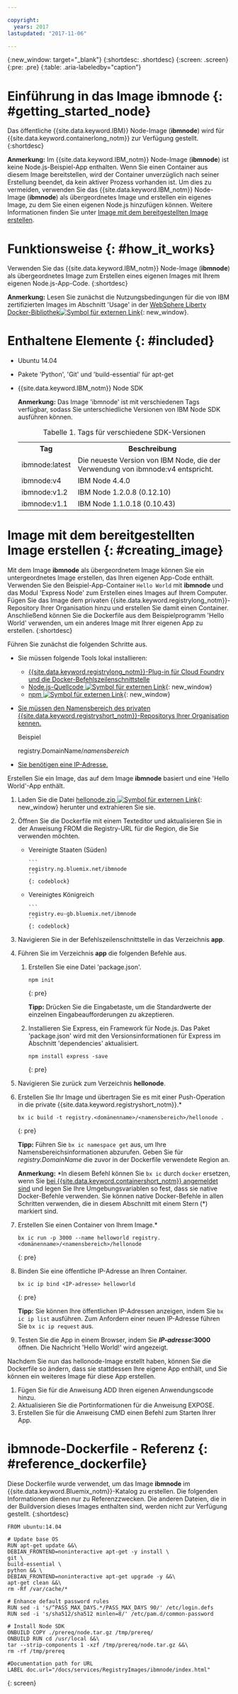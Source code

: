 ```yaml
---

copyright:
  years: 2017
lastupdated: "2017-11-06"

---
```


{:new_window: target="_blank"}
{:shortdesc: .shortdesc}
{:screen: .screen}
{:pre: .pre}
{:table: .aria-labeledby="caption"}

# Einführung in das Image **ibmnode** {: #getting_started_node}

Das öffentliche {{site.data.keyword.IBM}} Node-Image (**ibmnode**) wird für {{site.data.keyword.containerlong_notm}} zur Verfügung gestellt.
{:shortdesc}

**Anmerkung:** Im {{site.data.keyword.IBM_notm}} Node-Image (**ibmnode**) ist keine Node.js-Beispiel-App enthalten. Wenn Sie einen Container aus diesem Image bereitstellen, wird der Container unverzüglich nach seiner Erstellung beendet, da kein aktiver Prozess vorhanden ist. Um dies zu vermeiden, verwenden Sie das {{site.data.keyword.IBM_notm}} Node-Image (**ibmnode**) als übergeordnetes Image und erstellen ein eigenes Image, zu dem Sie einen eigenen Node.js hinzufügen können. Weitere Informationen finden Sie unter [Image mit dem bereitgestellten Image erstellen](#creating_image).

# Funktionsweise {: #how_it_works}

Verwenden Sie das {{site.data.keyword.IBM_notm}} Node-Image (**ibmnode**) als übergeordnetes Image zum Erstellen eines eigenen Images mit Ihrem eigenen Node.js-App-Code.
{:shortdesc}

**Anmerkung:** Lesen Sie zunächst die Nutzungsbedingungen für die von IBM zertifizierten Images im Abschnitt 'Usage' in der [WebSphere Liberty Docker-Bibliothek![Symbol für externen Link](../../../icons/launch-glyph.svg "Symbol für externen Link")](https://github.com/docker-library/docs/tree/master/websphere-liberty){: new_window}.

# Enthaltene Elemente {: #included}

* Ubuntu 14.04
* Pakete 'Python', 'Git' und 'build-essential' für apt-get
* {{site.data.keyword.IBM_notm}} Node SDK

    **Anmerkung:** Das Image 'ibmnode' ist mit verschiedenen Tags verfügbar, sodass Sie unterschiedliche Versionen von IBM Node SDK ausführen können.

    <table>
    <caption> Tabelle 1. Tags für verschiedene SDK-Versionen </caption>
      <tr>
        <th> Tag </th>
        <th> Beschreibung </th>
      </tr>
      <tr>
        <td> ibmnode:latest </td>
        <td> Die neueste Version von IBM Node, die der Verwendung von ibmnode:v4 entspricht. </td>
      </tr>
      <tr>
        <td> ibmnode:v4 </td>
        <td> IBM Node 4.4.0 </td>
      </tr>
      <tr>
        <td> ibmnode:v1.2 </td>
        <td> IBM Node 1.2.0.8 (0.12.10) </td>
      </tr>
      <tr>
        <td> ibmnode:v1.1 </td>
        <td> IBM Node 1.1.0.18 (0.10.43) </td>
      </tr>
    </table>


# Image mit dem bereitgestellten Image erstellen {: #creating_image}

Mit dem Image **ibmnode** als übergeordnetem Image können Sie ein untergeordnetes Image erstellen, das Ihren eigenen App-Code enthält. Verwenden Sie den Beispiel-App-Container `Hello World` mit **ibmnode** und das Modul 'Express Node' zum Erstellen eines Images auf Ihrem Computer. Fügen Sie das Image dem privaten {{site.data.keyword.registrylong_notm}}-Repository Ihrer Organisation hinzu und erstellen Sie damit einen Container. Anschließend können Sie die Dockerfile aus dem Beispielprogramm 'Hello World' verwenden, um ein anderes Image mit Ihrer eigenen App zu erstellen.
{:shortdesc}

Führen Sie zunächst die folgenden Schritte aus.

* Sie müssen folgende Tools lokal installieren:
  * [{{site.data.keyword.registrylong_notm}}-Plug-in für Cloud Foundry und die Docker-Befehlszeilenschnittstelle](/docs/containers/container_cli_cfic_install.html)
  * [Node.js-Quellcode ![Symbol für externen Link](../../../icons/launch-glyph.svg "Symbol für externen Link")](https://nodejs.org/en/download/){: new_window}
  * [npm ![Symbol für externen Link](../../../icons/launch-glyph.svg "Symbol für externen Link")](https://github.com/npm/npm){: new_window}
* [Sie müssen den Namensbereich des privaten {{site.data.keyword.registryshort_notm}}-Repositorys Ihrer Organisation kennen.](/docs/containers/container_cli_reference_cfic.html#container_cli_reference_cfic__namespace)

    Beispiel

    registry.DomainName/<var class="keyword varname">namensbereich</var>

* [Sie benötigen eine IP-Adresse. ](/docs/containers/container_cli_reference_cfic.html#container_cli_reference_cfic__ip_request)

Erstellen Sie ein Image, das auf dem Image **ibmnode** basiert und eine 'Hello World'-App enthält.
1.  Laden Sie die Datei [hellonode.zip ![Symbol für externen Link](../../../icons/launch-glyph.svg "Symbol für externen Link")](ftp://public.dhe.ibm.com/cloud/bluemix/containers/hellonode.zip){: new_window} herunter und extrahieren Sie sie.
1.  Öffnen Sie die Dockerfile mit einem Texteditor und aktualisieren Sie in der Anweisung FROM die Registry-URL für die Region, die Sie verwenden möchten.

    <ul>
    <li>Vereinigte Staaten (Süden)

        ```
		registry.ng.bluemix.net/ibmnode
		```
		{: codeblock}

    </li>
    <li>Vereinigtes Königreich

        ```
		registry.eu-gb.bluemix.net/ibmnode
		```
		{: codeblock}

      </li>
    </ul>

1.  Navigieren Sie in der Befehlszeilenschnittstelle in das Verzeichnis **app**.
1.  Führen Sie im Verzeichnis **app** die folgenden Befehle aus.
    1.  Erstellen Sie eine Datei 'package.json'.

        ```
        npm init
        ```
        {: pre}

        **Tipp:** Drücken Sie die Eingabetaste, um die Standardwerte der einzelnen Eingabeaufforderungen zu akzeptieren.

    2.  Installieren Sie Express, ein Framework für Node.js. Das Paket 'package.json' wird mit den Versionsinformationen für Express im Abschnitt 'dependencies' aktualisiert.

        ```
        npm install express -save
        ```
        {: pre}

1.  Navigieren Sie zurück zum Verzeichnis **hellonode**.
1.  Erstellen Sie Ihr Image und übertragen Sie es mit einer Push-Operation in die private {{site.data.keyword.registryshort_notm}}.*

    ```
    bx ic build -t registry.<domänenname>/<namensbereich>/hellonode .
    ```
    {: pre}

    **Tipp:** Führen Sie `bx ic namespace get` aus, um Ihre Namensbereichsinformationen abzurufen.  Geben Sie für _registry.DomainName_ die zuvor in der Dockerfile verwendete Region an.

    **Anmerkung:** \*In diesem Befehl können Sie `bx ic` durch `docker` ersetzen, wenn Sie [bei {{site.data.keyword.containershort_notm}} angemeldet sind](/docs/containers/container_cli_cfic_install.html#container_cli_login) und legen Sie Ihre Umgebungsvariablen so fest, dass sie native Docker-Befehle verwenden. Sie können native Docker-Befehle in allen Schritten verwenden, die in diesem Abschnitt mit einem Stern (*) markiert sind.

1.  Erstellen Sie einen Container von Ihrem Image.*

    ```
    bx ic run -p 3000 --name helloworld registry.<domänenname>/<namensbereich>/hellonode
    ```
    {: pre}

1.  Binden Sie eine öffentliche IP-Adresse an Ihren Container.

    ```
    bx ic ip bind <IP-adresse> helloworld
    ```
    {: pre}

    **Tipp:** Sie können Ihre öffentlichen IP-Adressen anzeigen, indem Sie `bx ic ip list` ausführen. Zum Anfordern einer neuen IP-Adresse führen Sie `bx ic ip request` aus.

1. Testen Sie die App in einem Browser, indem Sie **<var class="varname">IP-adresse</var>:3000** öffnen. Die Nachricht 'Hello World!' wird angezeigt.

Nachdem Sie nun das hellonode-Image erstellt haben, können Sie die Dockerfile so ändern, dass sie stattdessen Ihre eigene App enthält, und Sie können ein weiteres Image für diese App erstellen.

1.  Fügen Sie für die Anweisung ADD Ihren eigenen Anwendungscode hinzu.
1.  Aktualisieren Sie die Portinformationen für die Anweisung EXPOSE.
1.  Erstellen Sie für die Anweisung CMD einen Befehl zum Starten Ihrer App.


# **ibmnode**-Dockerfile - Referenz {: #reference_dockerfile}

Diese Dockerfile wurde verwendet, um das Image **ibmnode** im {{site.data.keyword.Bluemix_notm}}-Katalog zu erstellen. Die folgenden Informationen dienen nur zu Referenzzwecken. Die anderen Dateien, die in der Buildversion dieses Images enthalten sind, werden nicht zur Verfügung gestellt.
{:shortdesc}

```
FROM ubuntu:14.04

# Update base OS
RUN apt-get update &&\
DEBIAN_FRONTEND=noninteractive apt-get -y install \
git \
build-essential \
python && \
DEBIAN_FRONTEND=noninteractive apt-get upgrade -y &&\
apt-get clean &&\
rm -Rf /var/cache/*

# Enhance default password rules
RUN sed -i 's/^PASS_MAX_DAYS.*/PASS_MAX_DAYS 90/' /etc/login.defs
RUN sed -i 's/sha512/sha512 minlen=8/' /etc/pam.d/common-password

# Install Node SDK
ONBUILD COPY ./prereq/node.tar.gz /tmp/prereq/
ONBUILD RUN cd /usr/local &&\
tar --strip-components 1 -xzf /tmp/prereq/node.tar.gz &&\
rm -rf /tmp/prereq

#Documentation path for URL
LABEL doc.url="/docs/services/RegistryImages/ibmnode/index.html"
```
{: screen}
